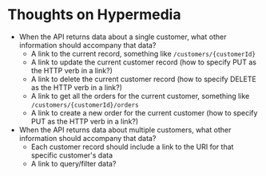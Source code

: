 # Thoughts on Hypermedia

* When the API returns data about a single customer, what other information should accompany that data?
  * A link to the current record, something like `/customers/{customerId}`
  * A link to update the current customer record (how to specify PUT as the HTTP verb in a link?)
  * A link to delete the current customer record (how to specify DELETE as the HTTP verb in a link?)
  * A link to get all the orders for the current customer, something like `/customers/{customerId}/orders`
  * A link to create a new order for the current customer (how to specify PUT as the HTTP verb in a link?)
* When the API returns data about multiple customers, what other information should accompany that data?
  * Each customer record should include a link to the URI for that specific customer's data
  * A link to query/filter data?
